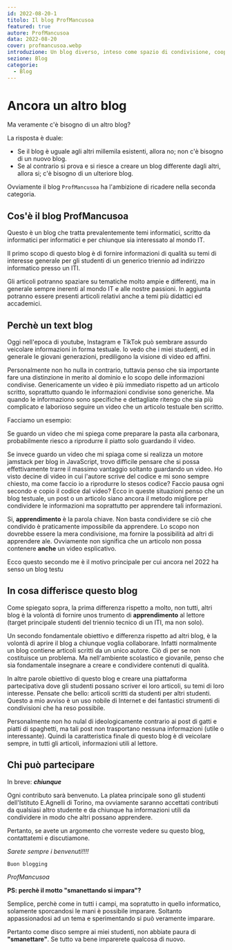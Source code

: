 ```yaml
---
id: 2022-08-20-1
titolo: Il blog ProfMancusoa
featured: true
autore: ProfMancusoa
data: 2022-08-20
cover: profmancusoa.webp
introduzione: Un blog diverso, inteso come spazio di condivisione, cooperazione ed apprendimento.
sezione: Blog
categorie:
  - Blog
---
```


# Ancora un altro blog

Ma veramente c'è bisogno di un altro blog?

La risposta è duale:

- Se il blog è uguale agli altri millemila esistenti, allora no; non c'è bisogno di un nuovo blog.
- Se al contrario si prova e si riesce a creare un blog differente dagli altri, allora si; c'è bisogno di un ulteriore blog.

Ovviamente il blog `ProfMancusoa` ha l'ambizione di ricadere nella seconda categoria.

## Cos'è il blog ProfMancusoa

Questo è un blog che tratta prevalentemente temi informatici, scritto da informatici per informatici e per chiunque sia interessato al mondo IT.

Il primo scopo di questo blog è di fornire informazioni di qualità su temi di interesse generale per gli studenti di un generico triennio ad indirizzo informatico presso un ITI.

Gli articoli potranno spaziare su tematiche molto ampie e differenti, ma in generale sempre inerenti al mondo IT e alle nostre passioni. In aggiunta potranno essere presenti articoli relativi anche a temi più didattici ed accademici.

## Perchè un text blog

Oggi nell'epoca di youtube, Instagram e TikTok può sembrare assurdo veicolare informazioni in forma testuale.
Io vedo che i miei studenti, ed in generale le giovani generazioni, prediligono la visione di video ed affini.

Personalmente non ho nulla in contrario, tuttavia penso che sia importante fare una distinzione in merito al dominio e lo scopo delle informazioni condivise.
Genericamente un video è più immediato rispetto ad un articolo scritto, soprattutto quando le informazioni condivise sono generiche.
Ma quando le informaziono sono specifiche e dettagliate ritengo che sia più complicato e laborioso seguire un video che un articolo testuale ben scritto.

Facciamo un esempio:

Se guardo un video che mi spiega come preparare la pasta alla carbonara, probabilmente riesco a riprodurre il piatto solo guardando il video.

Se invece guardo un video che mi spiaga come si realizza un motore jamstack per blog in JavaScript, trovo difficile pensare che si possa effettivamente trarre il massimo vantaggio soltanto guardando un video.
Ho visto decine di video in cui l'autore scrive del codice e mi sono sempre chiesto, ma come faccio io a riprodurre lo stesos codice? Faccio pausa ogni secondo e copio il codice dal video?
Ecco in queste situazioni penso che un blog testuale, un post o un articolo siano ancora il metodo migliore per condividere le informazioni ma soprattutto per apprendere tali informazioni.

Si, **apprendimento** è la parola chiave. Non basta condividere se ciò che condivido è praticamente impossibile da apprendere.
Lo scopo non dovrebbe essere la mera condivisione, ma fornire la possibilità ad altri di apprendere
ale.
Ovviamente non significa che un articolo non possa contenere **anche** un video esplicativo.

Ecco questo secondo me è il motivo principale per cui ancora nel 2022 ha senso un blog testu

## In cosa differisce questo blog

Come spiegato sopra, la prima differenza rispetto a molto, non tutti, altri blog è la volontà di fornire unos trumento di **apprendimento** al lettore (target principale studenti del triennio tecnico di un ITI, ma non solo).

Un secondo fondamentale obiettivo e differenza rispetto ad altri blog, è la volontà di aprire il blog a chiunque voglia collaborare.
Infatti normalmente un blog contiene articoli scritti da un unico autore. Ciò di per se non costituisce un problema.
Ma nell'ambiente scolastico e giovanile, penso che sia fondamentale insegnare a creare e condividere contenuti di qualità.

In altre parole obiettivo di questo blog e creare una piattaforma partecipativa dove gli studenti possano scriver ei loro articoli, su temi di loro interesse.
Pensate che bello: articoli scritti da studenti per altri studenti. Questo a mio avviso è un uso nobile di Internet e dei fantastici strumenti di condivisioni che ha reso possibile.

Personalmente non ho nulal di ideologicamente contrario ai post di gatti e piatti di spaghetti, ma tali post non trasportano nessuna informazioni (utile o interessante).
Quindi la caratteristica finale di questo blog è di veicolare sempre, in tutti gli articoli, informazioni utili al lettore.

## Chi può partecipare

In breve: **_chiunque_**

Ogni contributo sarà benvenuto.
La platea principale sono gli studenti dell'Istituto E.Agnelli di Torino, ma ovviamente saranno accettati contributi da qualsiasi altro studente e da chiunque ha informazioni utili da condividere in modo che altri possano apprendere.

Pertanto, se avete un argomento che vorreste vedere su questo blog, contattatemi e discutiamone.

_Sarete sempre i benvenuti!!!!_

`Buon blogging`

_ProfMancusoa_

**PS: perchè il motto "smanettando si impara"?**

Semplice, perchè come in tutti i campi, ma sopratutto in quello informatico, solamente sporcandosi le mani è possibile imparare.
Soltanto appassionadosi ad un tema e sperimentando si può veramente imparare.

Pertanto come disco sempre ai miei studenti, non abbiate paura di **"smanettare"**. Se tutto va bene imparerete qualcosa di nuovo.
